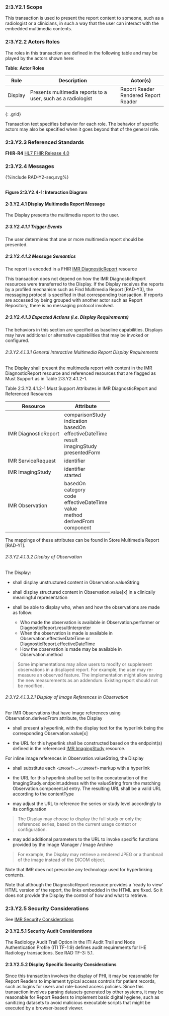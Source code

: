### 2:3.Y2.1 Scope

This transaction is used to present the report content to someone, such as a radiologist or a clinicians, in such a way that the user can interact with the embedded multimedia contents.

### 2:3.Y2.2 Actors Roles

The roles in this transaction are defined in the following table and may be played by the actors shown here:

**Table: Actor Roles**

| Role      | Description                                   | Actor(s)          |
|-----------|-----------------------------------------------|-------------------|
| Display | Presents multimedia reports to a user, such as a radiologist    | Report Reader <br> Rendered Report Reader|
{: .grid}

Transaction text specifies behavior for each role. The behavior of specific actors may also be specified when it goes beyond that of the general role.

### 2:3.Y2.3 Referenced Standards

**FHIR-R4** [HL7 FHIR Release 4.0](http://www.hl7.org/FHIR/R4)

### 2:3.Y2.4 Messages

<div>
{%include RAD-Y2-seq.svg%}
</div>
<br clear="all">

**Figure 2:3.Y2.4-1: Interaction Diagram**

#### 2:3.Y2.4.1 Display Multimedia Report Message
The Display presents the multimedia report to the user.

##### 2:3.Y2.4.1.1 Trigger Events

The user determines that one or more multimedia report should be presented.

##### 2:3.Y2.4.1.2 Message Semantics

The report is encoded in a FHIR [IMR DiagnosticReport](StructureDefinition-imr-diagnosticreport.html) resource

This transaction does not depend on how the IMR DiagnosticReport resources were transferred to the Display. If the Display receives the reports by a profiled mechanism such as Find Multimedia Report [RAD-Y3], the messaging protocol is specified in that corresponding transaction. If reports are accessed by being grouped with another actor such as Report Repository, there is no messaging protocol involved.

##### 2:3.Y2.4.1.3 Expected Actions (i.e. Display Requirements)

The behaviors in this section are specified as baseline capabilities. Displays may have additional or alternative capabilities that may be invoked or configured.

###### 2:3.Y2.4.1.3.1 General Interactive Multimedia Report Display Requirements

The Display shall present the multimedia report with content in the IMR DiagnosticReport resource and referenced resources that are flagged as Must Support as in Table 2:3.Y2.4.1.2-1.

Table 2:3.Y2.4.1.2-1 Must Support Attributes in IMR DiagnosticReport and Referenced Resources

| Resource | Attribute |
|----------|-----------|
|IMR DiagnosticReport | comparisonStudy <br> indication <br> basedOn <br> effectiveDateTime <br> result <br> imagingStudy <br> presentedForm |
|IMR ServiceRequest | identifier |
|IMR ImagingStudy | identifier <br> started |
|IMR Observation | basedOn <br> category <br> code <br> effectiveDateTime <br> value <br> method <br> derivedFrom <br> component |

The mappings of these attributes can be found in Store Multimedia Report [RAD-Y1].

###### 2:3.Y2.4.1.3.2 Display of Observation

The Display:

- shall display unstructured content in Observation.valueString

- shall display structured content in Observation.value[x] in a clinically meaningful representation

- shall be able to display who, when and how the observations are made as follow:
    - Who made the observation is available in Observation.performer or DiagnosticReport.resultInterpreter
    - When the observation is made is available in Observation.effectiveDateTime or DiagnosticReport.effectiveDateTime
    - How the observation is made may be available in Observation.method

> Some implementations may allow users to modify or supplement observations in a displayed report. For example, the user may re-measure an observed feature. The implementation might allow saving the new measurements as an addendum. Existing report should not be modified.

###### 2:3.Y2.4.1.3.2.1 Display of Image References in Observation

For IMR Observations that have image references using Observation.derivedFrom attribute, the Display

- shall present a hyperlink, with the display text for the hyperlink being the corresponding Observation.value[x]

- the URL for this hyperlink shall be constructed based on the endpoint(s) defined in the referenced [IMR ImagingStudy]((StructureDefinition-imr-imagingstudy.html)) resource.

For inline image references in Observation.valueString, the Display

- shall substitute each `<IMRRef>`...`</IMRRef>` markup with a hyperlink

- the URL for this hyperlink shall be set to the concatenation of the ImagingStudy.endpoint.address with the valueString from the matching Observation.component.id entry. The resulting URL shall be a valid URL according to the contentType

- may adjust the URL to reference the series or study level accordingly to its configuration

> The Display may choose to display the full study or only the referenced series, based on the current usage context or configuration.

- may add additional parameters to the URL to invoke specific functions provided by the Image Manager / Image Archive

> For example, the Display may retrieve a rendered JPEG or a thumbnail of the image instead of the DICOM object.

Note that IMR does not prescribe any technology used for hyperlinking contents.

Note that although the DiagnosticReport resource provides a 'ready to view' HTML version of the report, the links embedded in the HTML are fixed. So it does not provide the Display the control of how and what to retrieve.

### 2:3.Y2.5 Security Considerations

See [IMR Security Considerations](volume-1.html#security-considerations)

#### 2:3.Y2.5.1 Security Audit Considerations

The Radiology Audit Trail Option in the ITI Audit Trail and Node Authentication Profile (ITI TF-1:9) defines audit requirements for IHE Radiology transactions. See RAD TF-3: 5.1.

#### 2:3.Y2.5.2 Display Specific Security Considerations

Since this transaction involves the display of PHI, it may be reasonable for Report Readers to implement typical access controls for patient records, such as logins for users and role-based access policies. Since this transaction involves parsing datasets generated by other systems, it may be reasonable for Report Readers to implement basic digital hygiene, such as sanitizing datasets to avoid malicious executable scripts that might be executed by a browser-based viewer.
